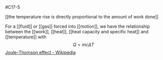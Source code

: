 #C17-5 

[[the temperature rise is directly proportional to the amount of work done]]

For a [[fluid]] or [[gas]] forced into [[motion]], we have the relationship between the [[work]], [[heat]], [[heat capacity and specific heat]] and [[temperature]] with $$Q = mc\Delta T$$ [Joule–Thomson effect - Wikipedia](https://en.wikipedia.org/wiki/Joule%E2%80%93Thomson_effect)